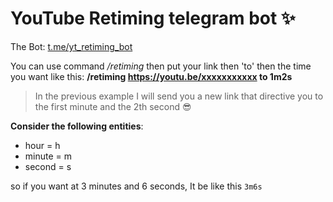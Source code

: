 # YouTube Retiming telegram bot ✨

The Bot: [t.me/yt_retiming_bot](https://t.me/yt_retiming_bot)

You can use command _/retiming_ then put your link then 'to' then the time you want like this:
<b>/retiming https://youtu.be/xxxxxxxxxxx to 1m2s</b>

> In the previous example I will send you a new link that directive you to the first minute and the 2th second 😎

**Consider the following entities**:

- hour = h
- minute = m
- second = s

so if you want at 3 minutes and 6 seconds, It be like this `3m6s`
